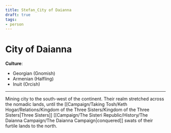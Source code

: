```yaml
---
title: Stefan_City of Daianna
draft: true
tags:
- person
---
```

# City of Daianna

**Culture**:

- Georgian (Gnomish)
- Armenian (Halfling)
- Inuit (Orcish)

---

Mining city to the south-west of the continent. Their realm stretched across the nomadic lands, until the [[Campaign/Taking Tosh/Keth Hogar/Relations/Kingdom of the Three Sisters/Kingdom of the Three Sisters|Three Sisters]] [[Campaign/The Sisteri Republic/History/The Daianna Campaign/The Daianna Campaign|conquered]] swats of their furtile lands to the north.
